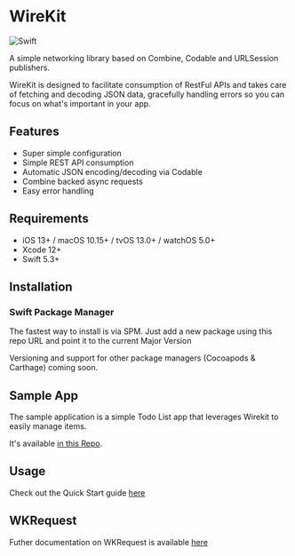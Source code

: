 

# WireKit

![Swift](https://github.com/afterxleep/WireKit/workflows/Swift/badge.svg?branch=main)

A simple networking library based on Combine, Codable and URLSession publishers.

WireKit is designed to facilitate consumption of RestFul APIs and takes care of fetching and decoding JSON data, gracefully handling errors so you can focus on what's important in your app.



## Features
- Super simple configuration
- Simple REST API consumption
- Automatic JSON encoding/decoding via Codable
- Combine backed async requests
- Easy error handling

## Requirements
- iOS 13+ / macOS 10.15+ / tvOS 13.0+ / watchOS 5.0+
- Xcode 12+
- Swift 5.3+

## Installation

### Swift Package Manager  

The fastest way to install is via SPM.  Just add a new package using this repo URL and point it to the current Major Version

Versioning and support for other package managers (Cocoapods & Carthage) coming soon.

## Sample App
The sample application is a simple Todo List app that leverages Wirekit to easily manage items.

It's available [in this Repo](https://github.com/afterxleep/WireKitSample).

## Usage

Check out the Quick Start guide [here](docs/quickStart.md)

## WKRequest

Futher documentation on WKRequest is available [here](docs/wkrequest.md)

